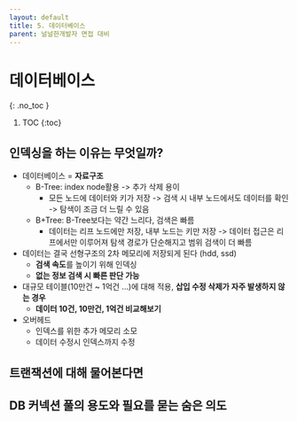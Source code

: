 ```yaml
---
layout: default
title: 5. 데이터베이스
parent: 널널한개발자 면접 대비
---
```


# 데이터베이스
{: .no_toc }

1. TOC
{:toc}

## 인덱싱을 하는 이유는 무엇일까?

- 데이터베이스 = **자료구조**
  - B-Tree: index node활용 -> 추가 삭제 용이
    - 모든 노드에 데이터와 키가 저장 -> 검색 시 내부 노드에서도 데이터를 확인 -> 탐색이 조금 더 느릴 수 있음
  - B+Tree: B-Tree보다는 약간 느리다, 검색은 빠름
    - 데이터는 리프 노드에만 저장, 내부 노드는 키만 저장 -> 데이터 접근은 리프에서만 이루어져 탐색 경로가 단순해지고 범위 검색이 더 빠름
- 데이터는 결국 선형구조의 2차 메모리에 저장되게 된다 (hdd, ssd)
  - **검색 속도**를 높이기 위해 인덱싱
  - **없는 정보 검색 시 빠른 판단 가능**
- 대규모 테이블(10만건 ~ 1억건 ...)에 대해 적용, **삽입 수정 삭제가 자주 발생하지 않는 경우**
  - **데이터 10건, 10만건, 1억건 비교해보기**
- 오버헤드
  - 인덱스를 위한 추가 메모리 소모
  - 데이터 수정시 인덱스까지 수정


## 트랜잭션에 대해 물어본다면



## DB 커넥션 풀의 용도와 필요를 묻는 숨은 의도

